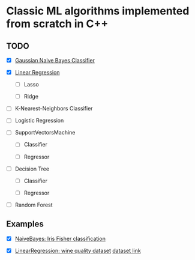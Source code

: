 # Classic ML algorithms implemented from scratch in C++

## TODO

- [x] [Gaussian Naive Bayes Classifier](https://github.com/Lassa30/ml-from-scratch/blob/main/include/models/naive_bayes.hpp)

- [x] [Linear Regression](https://github.com/Lassa30/ml-from-scratch/blob/main/include/models/linear_regression.hpp)

  - [ ] Lasso

  - [ ] Ridge

- [ ] K-Nearest-Neighbors Classifier

- [ ] Logistic Regression

- [ ] SupportVectorsMachine

  - [ ] Classifier

  - [ ] Regressor

- [ ] Decision Tree

  - [ ] Classifier

  - [ ] Regressor

- [ ] Random Forest

## Examples

- [x] [NaiveBayes: Iris Fisher classification](https://github.com/Lassa30/ml-from-scratch/blob/main/examples/naive_bayes_iris_classification.cpp)

- [x] [LinearRegression: wine quality dataset](https://github.com/Lassa30/ml-from-scratch/tree/main/examples/linear_regression_example.cpp) [dataset link](https://archive.ics.uci.edu/dataset/186/wine+quality)
